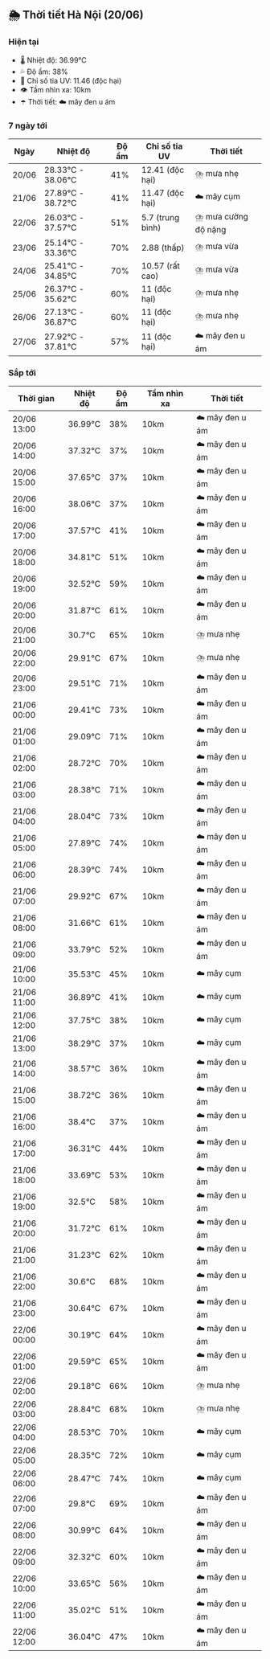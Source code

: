 ## 🌦️ Thời tiết Hà Nội (20/06)

### Hiện tại

- 🌡️ Nhiệt độ: 36.99℃
- 💦 Độ ẩm: 38%
- 🌟 Chỉ số tia UV: 11.46 (độc hại)
- 👁️ Tầm nhìn xa: 10km
- ☂️ Thời tiết: ☁️ mây đen u ám

### 7 ngày tới

| Ngày | Nhiệt độ | Độ ẩm | Chỉ số tia UV | Thời tiết |
| --- | --- | --- | --- | --- |
| 20/06 | 28.33℃ - 38.06℃ | 41% | 12.41 (độc hại) | ⛈️ mưa nhẹ |
| 21/06 | 27.89℃ - 38.72℃ | 41% | 11.47 (độc hại) | ☁️ mây cụm |
| 22/06 | 26.03℃ - 37.57℃ | 51% | 5.7 (trung bình) | ⛈️ mưa cường độ nặng |
| 23/06 | 25.14℃ - 33.36℃ | 70% | 2.88 (thấp) | ⛈️ mưa vừa |
| 24/06 | 25.41℃ - 34.85℃ | 70% | 10.57 (rất cao) | ⛈️ mưa vừa |
| 25/06 | 26.37℃ - 35.62℃ | 60% | 11 (độc hại) | ⛈️ mưa nhẹ |
| 26/06 | 27.13℃ - 36.87℃ | 60% | 11 (độc hại) | ⛈️ mưa nhẹ |
| 27/06 | 27.92℃ - 37.81℃ | 57% | 11 (độc hại) | ☁️ mây đen u ám |

### Sắp tới

| Thời gian | Nhiệt độ | Độ ẩm | Tầm nhìn xa | Thời tiết |
| --- | --- | --- | --- | --- |
| 20/06 13:00 | 36.99℃ | 38% | 10km | ☁️ mây đen u ám |
| 20/06 14:00 | 37.32℃ | 37% | 10km | ☁️ mây đen u ám |
| 20/06 15:00 | 37.65℃ | 37% | 10km | ☁️ mây đen u ám |
| 20/06 16:00 | 38.06℃ | 37% | 10km | ☁️ mây đen u ám |
| 20/06 17:00 | 37.57℃ | 41% | 10km | ☁️ mây đen u ám |
| 20/06 18:00 | 34.81℃ | 51% | 10km | ☁️ mây đen u ám |
| 20/06 19:00 | 32.52℃ | 59% | 10km | ☁️ mây đen u ám |
| 20/06 20:00 | 31.87℃ | 61% | 10km | ☁️ mây đen u ám |
| 20/06 21:00 | 30.7℃ | 65% | 10km | ⛈️ mưa nhẹ |
| 20/06 22:00 | 29.91℃ | 67% | 10km | ⛈️ mưa nhẹ |
| 20/06 23:00 | 29.51℃ | 71% | 10km | ☁️ mây đen u ám |
| 21/06 00:00 | 29.41℃ | 73% | 10km | ☁️ mây đen u ám |
| 21/06 01:00 | 29.09℃ | 71% | 10km | ☁️ mây đen u ám |
| 21/06 02:00 | 28.72℃ | 70% | 10km | ☁️ mây đen u ám |
| 21/06 03:00 | 28.38℃ | 71% | 10km | ☁️ mây đen u ám |
| 21/06 04:00 | 28.04℃ | 73% | 10km | ☁️ mây đen u ám |
| 21/06 05:00 | 27.89℃ | 74% | 10km | ☁️ mây đen u ám |
| 21/06 06:00 | 28.39℃ | 74% | 10km | ☁️ mây đen u ám |
| 21/06 07:00 | 29.92℃ | 67% | 10km | ☁️ mây đen u ám |
| 21/06 08:00 | 31.66℃ | 61% | 10km | ☁️ mây đen u ám |
| 21/06 09:00 | 33.79℃ | 52% | 10km | ☁️ mây đen u ám |
| 21/06 10:00 | 35.53℃ | 45% | 10km | ☁️ mây cụm |
| 21/06 11:00 | 36.89℃ | 41% | 10km | ☁️ mây cụm |
| 21/06 12:00 | 37.75℃ | 38% | 10km | ☁️ mây cụm |
| 21/06 13:00 | 38.29℃ | 37% | 10km | ☁️ mây cụm |
| 21/06 14:00 | 38.57℃ | 36% | 10km | ☁️ mây đen u ám |
| 21/06 15:00 | 38.72℃ | 36% | 10km | ☁️ mây đen u ám |
| 21/06 16:00 | 38.4℃ | 37% | 10km | ☁️ mây đen u ám |
| 21/06 17:00 | 36.31℃ | 44% | 10km | ☁️ mây đen u ám |
| 21/06 18:00 | 33.69℃ | 53% | 10km | ☁️ mây đen u ám |
| 21/06 19:00 | 32.5℃ | 58% | 10km | ☁️ mây đen u ám |
| 21/06 20:00 | 31.72℃ | 61% | 10km | ☁️ mây đen u ám |
| 21/06 21:00 | 31.23℃ | 62% | 10km | ☁️ mây đen u ám |
| 21/06 22:00 | 30.6℃ | 68% | 10km | ☁️ mây đen u ám |
| 21/06 23:00 | 30.64℃ | 67% | 10km | ☁️ mây đen u ám |
| 22/06 00:00 | 30.19℃ | 64% | 10km | ☁️ mây đen u ám |
| 22/06 01:00 | 29.59℃ | 65% | 10km | ☁️ mây đen u ám |
| 22/06 02:00 | 29.18℃ | 66% | 10km | ⛈️ mưa nhẹ |
| 22/06 03:00 | 28.84℃ | 68% | 10km | ⛈️ mưa nhẹ |
| 22/06 04:00 | 28.53℃ | 70% | 10km | ☁️ mây cụm |
| 22/06 05:00 | 28.35℃ | 72% | 10km | ☁️ mây cụm |
| 22/06 06:00 | 28.47℃ | 74% | 10km | ☁️ mây cụm |
| 22/06 07:00 | 29.8℃ | 69% | 10km | ☁️ mây đen u ám |
| 22/06 08:00 | 30.99℃ | 64% | 10km | ☁️ mây đen u ám |
| 22/06 09:00 | 32.32℃ | 60% | 10km | ☁️ mây đen u ám |
| 22/06 10:00 | 33.65℃ | 56% | 10km | ☁️ mây đen u ám |
| 22/06 11:00 | 35.02℃ | 51% | 10km | ☁️ mây đen u ám |
| 22/06 12:00 | 36.04℃ | 47% | 10km | ☁️ mây đen u ám |
